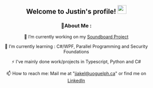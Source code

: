 <h2 align="center">
  Welcome to Justin's profile!
  <img src="https://media.giphy.com/media/hvRJCLFzcasrR4ia7z/giphy.gif" width="28">
</h2>

<div align="center">
  
### 💫About Me :
🔭 I’m currently working on my [Soundboard Project](https://github.com/Justin-Ja/Soundboard)
  
🌱 I’m currently learning : C#/WPF, Parallel Programming and Security Foundations

⚡ I've mainly done work/projects in Typescript, Python and C# 

📫 How to reach me:  Mail me at "jjakel@uoguelph.ca" or find me on [LinkedIn](https://www.linkedin.com/in/justin-jakel/)

</div>
